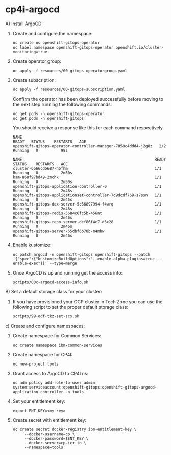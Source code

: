 # cp4i-argocd

A) Install ArgoCD:

1. Create and configure the namespace:
   ```
   oc create ns openshift-gitops-operator
   oc label namespace openshift-gitops-operator openshift.io/cluster-monitoring=true
   ```
2. Create operator group:
   ```
   oc apply -f resources/00-gitops-operatorgroup.yaml
   ```
3. Create subscription:
   ```
   oc apply -f resources/00-gitops-subscription.yaml
   ```
   Confirm the operator has been deployed successfully before moving to the next step running the following commands:
   ```
   oc get pods -n openshift-gitops-operator
   oc get pods -n openshift-gitops
   ```
   You should receive a response like this for each command respectively.
   ```
   NAME                                                            READY   STATUS    RESTARTS   AGE
   openshift-gitops-operator-controller-manager-7859c4ddd4-j2g8z   2/2     Running   0          98s
   ```
   ```
   NAME                                                          READY   STATUS    RESTARTS   AGE
   cluster-6b66cd5687-h5fhm                                      1/1     Running   0          2m50s
   kam-868f97bd49-2mchk                                          1/1     Running   0          2m50s
   openshift-gitops-application-controller-0                     1/1     Running   0          2m46s
   openshift-gitops-applicationset-controller-7d9dcdf769-s7ssn   1/1     Running   0          2m46s
   openshift-gitops-dex-server-5c66897994-f4wrq                  1/1     Running   0          2m46s
   openshift-gitops-redis-5684c6fc5b-456nt                       1/1     Running   0          2m46s
   openshift-gitops-repo-server-dcf86f4c7-d6x28                  1/1     Running   0          2m46s
   openshift-gitops-server-55dbf6b78b-m4mhw                      1/1     Running   0          2m46s
   ```
4. Enable kustomize:
   ```
   oc patch argocd -n openshift-gitops openshift-gitops --patch '{"spec":{"kustomizeBuildOptions":"--enable-alpha-plugins=true --enable-exec"}}' --type=merge
   ```
5. Once ArgoCD is up and running get the access info:
   ```
   scripts/00c-argocd-access-info.sh
   ```

B) Set a default storage class for your cluster:

1. If you have provisioned your OCP cluster in Tech Zone you can use the following script to set the proper default storage class:
   ```
   scripts/99-odf-tkz-set-scs.sh

c) Create and configure namespaces:

1. Create namespace for Common Services:
   ```
   oc create namespace ibm-common-services
   ```

2. Create namespace for CP4I:
   ```
   oc new-project tools
   ```

3. Grant access to ArgoCD to CP4I ns:
   ```
   oc adm policy add-role-to-user admin system:serviceaccount:openshift-gitops:openshift-gitops-argocd-application-controller -n tools 
   ```

4. Set your entitlement key:
   ```
   export ENT_KEY=<my-key>
   ```

5. Create secret with entitlement key:
   ```
   oc create secret docker-registry ibm-entitlement-key \
        --docker-username=cp \
        --docker-password=$ENT_KEY \
        --docker-server=cp.icr.io \
        --namespace=tools
   ```